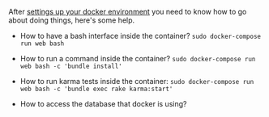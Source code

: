 After [settings up your docker environment](https://github.com/openfoodfoundation/openfoodnetwork/blob/master/DOCKER.md) you need to know how to go about doing things, here's some help.

- How to have a bash interface inside the container?
`sudo docker-compose run web bash`

- How to run a command inside the container?
`sudo docker-compose run web bash -c 'bundle install'`

- How to run karma tests inside the container:
`sudo docker-compose run web bash -c 'bundle exec rake karma:start'`

- How to access the database that docker is using?
